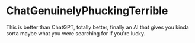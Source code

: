 # ChatGenuinelyPhuckingTerrible
This is better than ChatGPT, totally better, finally an AI that gives you kinda sorta maybe what you were searching for if you're lucky.
